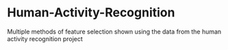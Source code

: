 # Human-Activity-Recognition
Multiple methods of feature selection shown using the data from the human activity recognition project
